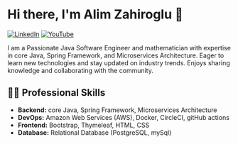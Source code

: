 # Hi there, I'm Alim Zahiroglu 👋

[![LinkedIn](https://img.shields.io/badge/LinkedIn-%230077B5.svg?style=for-the-badge&logo=linkedin&logoColor=white)](https://www.linkedin.com/in/alim-zahiroglu)
[![YouTube](https://img.shields.io/badge/YouTube-%23FF0000.svg?style=for-the-badge&logo=youtube&logoColor=white)](https://www.youtube.com/@alim-zahiroglu)

I am a Passionate Java Software Engineer and mathematician with expertise in core Java, Spring Framework, and Microservices Architecture. Eager to learn new technologies and stay updated on industry trends. Enjoys sharing knowledge and collaborating with the community.


## 👨‍💻 Professional Skills

- **Backend:** core Java, Spring Framework, Microservices Architecture
- **DevOps:** Amazon Web Services (AWS), Docker, CircleCI, gitHub actions
- **Frontend:** Bootstrap, Thymeleaf, HTML, CSS
- **Database:** Relational Database (PostgreSQL, mySql)
